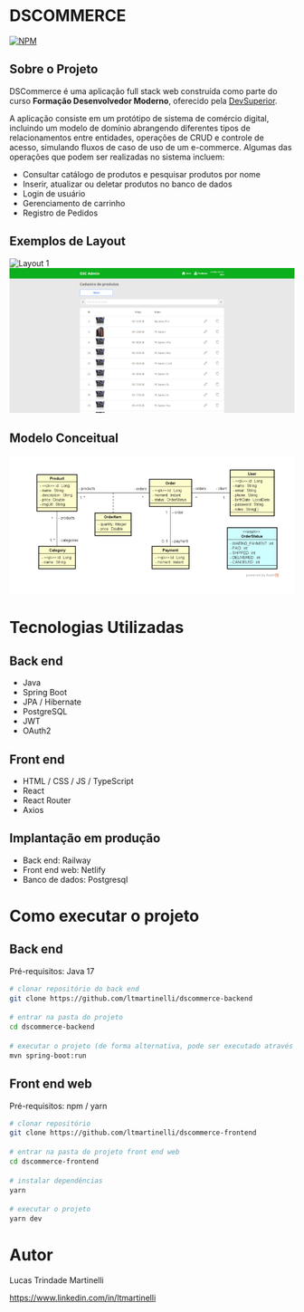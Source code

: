 # DSCOMMERCE
[![NPM](https://img.shields.io/npm/l/react)](https://github.com/ltmartinelli/dscommerce-backend/blob/main/LICENSE)
## Sobre o Projeto
DSCommerce é uma aplicação full stack web construída como parte do curso **Formação Desenvolvedor Moderno**, oferecido pela [DevSuperior](https://devsuperior.com.br "Site da DevSuperior").

A aplicação consiste em um protótipo de sistema de comércio digital, incluindo um modelo de domínio abrangendo diferentes tipos de relacionamentos entre entidades, operações de CRUD e controle de acesso, simulando fluxos de caso de uso de um e-commerce. Algumas das operações que podem ser realizadas no sistema incluem:
- Consultar catálogo de produtos e pesquisar produtos por nome
- Inserir, atualizar ou deletar produtos no banco de dados
- Login de usuário 
- Gerenciamento de carrinho
- Registro de Pedidos

## Exemplos de Layout
![Layout 1](https://ltmartinelli-dev.netlify.app/img/thumbs/dscommerce.png) ![Layout 2](https://raw.githubusercontent.com/ltmartinelli/dsc-images/main/img.png)

## Modelo Conceitual
![Modelo Conceitual](https://github.com/ltmartinelli/dsc-images/blob/main/img2.png?raw=true)

# Tecnologias Utilizadas
## Back end
- Java
- Spring Boot
- JPA / Hibernate
- PostgreSQL
- JWT
- OAuth2
## Front end
- HTML / CSS / JS / TypeScript
- React
- React Router
- Axios
## Implantação em produção
- Back end: Railway
- Front end web: Netlify
- Banco de dados: Postgresql

# Como executar o projeto

## Back end
Pré-requisitos: Java 17

```bash
# clonar repositório do back end
git clone https://github.com/ltmartinelli/dscommerce-backend

# entrar na pasta do projeto
cd dscommerce-backend

# executar o projeto (de forma alternativa, pode ser executado através de uma IDE como IntelliJ ou STS)
mvn spring-boot:run
```

## Front end web
Pré-requisitos: npm / yarn

```bash
# clonar repositório
git clone https://github.com/ltmartinelli/dscommerce-frontend

# entrar na pasta do projeto front end web
cd dscommerce-frontend

# instalar dependências
yarn

# executar o projeto
yarn dev
```

# Autor

Lucas Trindade Martinelli

https://www.linkedin.com/in/ltmartinelli
